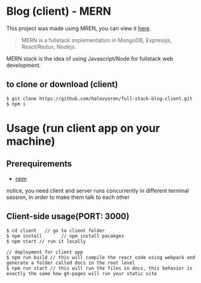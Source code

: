 # Blog (client) - MERN

This project was made using MREN, you can view it [here](https://developer-social-website.herokuapp.com/).

> MERN is a fullstack implementation in MongoDB, Expressjs, React/Redux, Nodejs.

MERN stack is the idea of using Javascript/Node for fullstack web development.

## to clone or download (client)
```terminal
$ git clone https://github.com/halevyoren/full-stack-blog-client.git
$ npm i
```

# Usage (run client app on your machine)

## Prerequirements
- [npm](https://nodejs.org/en/download/package-manager/)

notice, you need client and server runs concurrently in different terminal session, in order to make them talk to each other

## Client-side usage(PORT: 3000)
```terminal
$ cd client   // go to client folder
$ npm install       // npm install pacakges
$ npm start // run it locally

// deployment for client app
$ npm run build // this will compile the react code using webpack and generate a folder called docs in the root level
$ npm run start // this will run the files in docs, this behavior is exactly the same how gh-pages will run your static site
```

